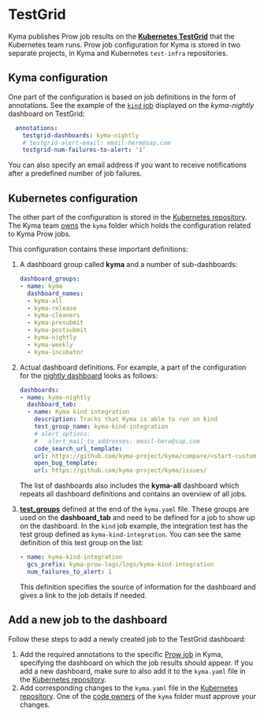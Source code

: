 # TestGrid

Kyma publishes Prow job results on the [**Kubernetes TestGrid**](https://testgrid.k8s.io/kyma-all) that the Kubernetes team runs. Prow job configuration for Kyma is stored in two separate projects, in Kyma and Kubernetes `test-infra` repositories.

## Kyma configuration

One part of the configuration is based on job definitions in the form of annotations. See the example of the [`kind` job](https://github.com/kyma-project/test-infra/blob/60493dd61d77da363b8758b7e4c94f25d4b36501/prow/jobs/test-infra/test-infra-kind.yaml#L80-L83) displayed on the *kyma-nightly* dashboard on TestGrid:

```yaml
  annotations:
    testgrid-dashboards: kyma-nightly
    # testgrid-alert-email: email-here@sap.com
    testgrid-num-failures-to-alert: '1'
```

You can also specify an email address if you want to receive notifications after a predefined number of job failures.

## Kubernetes configuration

The other part of the configuration is stored in the [Kubernetes repository](https://github.com/kubernetes/test-infra/tree/master/config/testgrids). The Kyma team [owns](https://github.com/kubernetes/test-infra/blob/master/config/testgrids/kyma/OWNERS) the `kyma` folder which holds the configuration related to Kyma Prow jobs.

This configuration contains these important definitions:

1. A dashboard group called **kyma** and a number of sub-dashboards:

    ```yaml
    dashboard_groups:
    - name: kyma
      dashboard_names:
      - kyma-all
      - kyma-release
      - kyma-cleaners
      - kyma-presubmit
      - kyma-postsubmit
      - kyma-nightly
      - kyma-weekly
      - kyma-incubator
    ```

2. Actual dashboard definitions. For example, a part of the configuration for the [nightly dashboard](https://github.com/kubernetes/test-infra/blob/8737414459c84bdefdbb279caef5c8339033da69/config/testgrids/kyma/kyma.yaml#L355) looks as follows:

    ```yaml
    dashboards:
    - name: kyma-nightly
      dashboard_tab:
      - name: Kyma kind integration
        description: Tracks that Kyma is able to run on kind
        test_group_name: kyma-kind-integration
        # alert_options:
        #   alert_mail_to_addresses: email-here@sap.com
        code_search_url_template:
        url: https://github.com/kyma-project/kyma/compare/<start-custom-0>...<end-custom-0>
        open_bug_template:
        url: https://github.com/kyma-project/kyma/issues/
    ```
    The list of dashboards also includes the **kyma-all** dashboard which repeats all dashboard definitions and contains an overview of all jobs.

3) [**test_groups**](https://github.com/kubernetes/test-infra/blob/8737414459c84bdefdbb279caef5c8339033da69/config/testgrids/kyma/kyma.yaml#L422) defined at the end of the `kyma.yaml` file. These groups are used on the **dashboard_tab** and need to be defined for a job to show up on the dashboard. In the `kind` job example, the integration test has the test group defined as `kyma-kind-integration`. You can see the same definition of this test group on the list:

    ```yaml
    - name: kyma-kind-integration
      gcs_prefix: kyma-prow-logs/logs/kyma-kind-integration
      num_failures_to_alert: 1
    ```

    This definition specifies the source of information for the dashboard and gives a link to the job details if needed.

## Add a new job to the dashboard

Follow these steps to add a newly created job to the TestGrid dashboard:

1. Add the required annotations to the specific [Prow job](https://github.com/kyma-project/test-infra/tree/master/prow/jobs) in Kyma, specifying the dashboard on which the job results should appear. If you add a new dashboard, make sure to also add it to the `kyma.yaml` file in the [Kubernetes repository](https://github.com/kubernetes/test-infra/blob/8737414459c84bdefdbb279caef5c8339033da69/config/testgrids/kyma/kyma.yaml).
2. Add corresponding changes to the `kyma.yaml` file in the [Kubernetes repository](https://github.com/kubernetes/test-infra/blob/8737414459c84bdefdbb279caef5c8339033da69/config/testgrids/kyma/kyma.yaml). One of the [code owners](https://github.com/kubernetes/test-infra/blob/master/config/testgrids/kyma/OWNERS) of the `kyma` folder must approve your changes.
